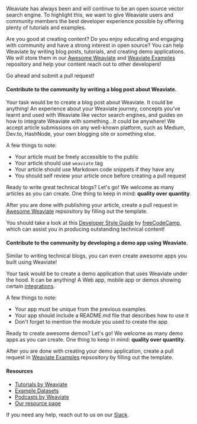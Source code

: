 Weaviate has always been and will continue to be an open source vector search engine. To highlight this, we want to give Weaviate users and community members the best developer experience possible by offering plenty of tutorials and examples.

Are you good at creating content? Do you enjoy educating and engaging with community and have a strong interest in open source? You can help Weaviate by writing blog posts, tutorials, and creating demo applications. We will store them in our [Awesome Weaviate](https://github.com/semi-technologies/awesome-weaviate) and [Weaviate Examples](https://github.com/semi-technologies/weaviate-examples) repository and help your content reach out to other developers!

Go ahead and submit a pull request!

#### Contribute to the community by writing a blog post about Weaviate.

Your task would be to create a blog post about Weaviate. It could be anything! An experience about your Weaviate journey, concepts you've learnt and used with Weaviate like vector search engines, and guides on how to integrate Weaviate with something...It could be anywhere! We accept article submissions on any well-known platform, such as Medium, Dev.to, HashNode, your own blogging site or something else.

A few things to note:

* Your article must be freely accessible to the public
* Your article should use `weaviate` tag
* Your article should use Markdown code snippets if they have any
* You should self review your article once before creating a pull request

Ready to write great technical blogs? Let's go! We welcome as many articles as you can create. One thing to keep in mind: **quality over quantity**.

After you are done with publishing your article, create a pull request in [Awesome Weaviate](https://github.com/semi-technologies/awesome-weaviate) repsository by filling out the template.

You should take a look at this [Developer Style Guide](https://www.freecodecamp.org/news/developer-news-style-guide/) by [freeCodeCamp](https://www.freecodecamp.org/), which can assist you in producing outstanding technical content!

#### Contribute to the community by developing a demo app using Weaviate.

Similar to writing technical blogs, you can even create awesome apps you built using Weaviate! 

Your task would be to create a demo application that uses Weaviate under the hood. It can be anything! A Web app, mobile app or demos showing certain [integrations](https://weaviate.io/product.html).

A few things to note:

* Your app must be unique from the previous examples
* Your app should include a README.md file that describes how to use it
* Don't forget to mention the module you used to create the app

Ready to create awesome demos? Let's go! We welcome as many demo apps as you can create. One thing to keep in mind: **quality over quantity**.

After you are done with creating your demo application, create a pull request in [Weaviate Examples](https://github.com/semi-technologies/weaviate-examples) repsository by filling out the template.

#### Resources

* [Tutorials by Weaviate](https://weaviate.io/developers/weaviate/current/tutorials/index.html)
* [Example Datasets](https://weaviate.io/developers/weaviate/current/tutorials/example-datasets.html)
* [Podcasts by Weaviate](https://weaviate.io/podcast.html)
* [Our resource page](https://weaviate.io/resources.html)

If you need any help, reach out to us on our [Slack](https://weaviate.slack.com/).